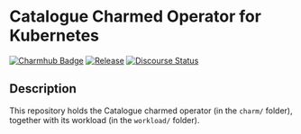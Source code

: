 # Catalogue Charmed Operator for Kubernetes

[![Charmhub Badge](https://charmhub.io/catalogue-k8s/badge.svg)](https://charmhub.io/catalogue-k8s)
[![Release](https://github.com/canonical/catalogue-k8s-operator/actions/workflows/release.yaml/badge.svg)](https://github.com/canonical/catalogue-k8s-operator/actions/workflows/release.yaml)
[![Discourse Status](https://img.shields.io/discourse/status?server=https%3A%2F%2Fdiscourse.charmhub.io&style=flat&label=CharmHub%20Discourse)](https://discourse.charmhub.io)

## Description


This repository holds the Catalogue charmed operator (in the `charm/` folder), together with its workload (in the `workload/` folder).
